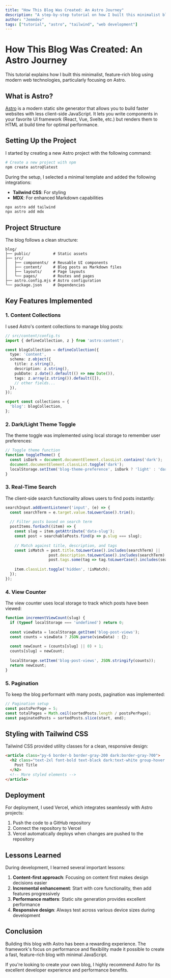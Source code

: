```yaml
---
title: "How This Blog Was Created: An Astro Journey"
description: "A step-by-step tutorial on how I built this minimalist blog using Astro, Tailwind CSS, and other modern web technologies"
author: "Jemmdev"
tags: ["tutorial", "astro", "tailwind", "web development"]
---
```


# How This Blog Was Created: An Astro Journey

This tutorial explains how I built this minimalist, feature-rich blog using modern web technologies, particularly focusing on Astro.

## What is Astro?

[Astro](https://astro.build) is a modern static site generator that allows you to build faster websites with less client-side JavaScript. It lets you write components in your favorite UI framework (React, Vue, Svelte, etc.) but renders them to HTML at build time for optimal performance.

## Setting Up the Project

I started by creating a new Astro project with the following command:

```bash
# Create a new project with npm
npm create astro@latest
```

During the setup, I selected a minimal template and added the following integrations:

- **Tailwind CSS**: For styling
- **MDX**: For enhanced Markdown capabilities

```bash
npx astro add tailwind
npx astro add mdx
```

## Project Structure

The blog follows a clean structure:

```
blog/
├── public/          # Static assets
├── src/
│   ├── components/  # Reusable UI components
│   ├── content/     # Blog posts as Markdown files
│   ├── layouts/     # Page layouts
│   └── pages/       # Routes and pages
├── astro.config.mjs # Astro configuration
└── package.json     # Dependencies
```

## Key Features Implemented

### 1. Content Collections

I used Astro's content collections to manage blog posts:

```typescript
// src/content/config.ts
import { defineCollection, z } from 'astro:content';

const blogCollection = defineCollection({
  type: 'content',
  schema: z.object({
    title: z.string(),
    description: z.string(),
    pubDate: z.date().default(() => new Date()),
    tags: z.array(z.string()).default([]),
    // other fields...
  }),
});

export const collections = {
  'blog': blogCollection,
};
```

### 2. Dark/Light Theme Toggle

The theme toggle was implemented using local storage to remember user preferences:

```javascript
// Toggle theme function
function toggleTheme() {
  const isDark = document.documentElement.classList.contains('dark');
  document.documentElement.classList.toggle('dark');
  localStorage.setItem('blog-theme-preference', isDark ? 'light' : 'dark');
}
```

### 3. Real-Time Search

The client-side search functionality allows users to find posts instantly:

```javascript
searchInput.addEventListener('input', (e) => {
  const searchTerm = e.target.value.toLowerCase().trim();
  
  // Filter posts based on search term
  postItems.forEach((item) => {
    const slug = item.getAttribute('data-slug');
    const post = searchablePosts.find(p => p.slug === slug);
    
    // Match against title, description, and tags
    const isMatch = post.title.toLowerCase().includes(searchTerm) || 
                   post.description.toLowerCase().includes(searchTerm) ||
                   post.tags.some(tag => tag.toLowerCase().includes(searchTerm));
                   
    item.classList.toggle('hidden', !isMatch);
  });
});
```

### 4. View Counter

The view counter uses local storage to track which posts have been viewed:

```javascript
function incrementViewCount(slug) {
  if (typeof localStorage === 'undefined') return 0;
  
  const viewData = localStorage.getItem('blog-post-views');
  const counts = viewData ? JSON.parse(viewData) : {};
  
  const newCount = (counts[slug] || 0) + 1;
  counts[slug] = newCount;
  
  localStorage.setItem('blog-post-views', JSON.stringify(counts));
  return newCount;
}
```

### 5. Pagination

To keep the blog performant with many posts, pagination was implemented:

```javascript
// Pagination setup
const postsPerPage = 5;
const totalPages = Math.ceil(sortedPosts.length / postsPerPage);
const paginatedPosts = sortedPosts.slice(start, end);
```

## Styling with Tailwind CSS

Tailwind CSS provided utility classes for a clean, responsive design:

```html
<article class="py-6 border-b border-gray-200 dark:border-gray-700">
  <h2 class="text-2xl font-bold text-black dark:text-white group-hover:text-primary">
    Post Title
  </h2>
  <!-- More styled elements -->
</article>
```

## Deployment

For deployment, I used Vercel, which integrates seamlessly with Astro projects:

1. Push the code to a GitHub repository
2. Connect the repository to Vercel
3. Vercel automatically deploys when changes are pushed to the repository

## Lessons Learned

During development, I learned several important lessons:

1. **Content-first approach**: Focusing on content first makes design decisions easier
2. **Incremental enhancement**: Start with core functionality, then add features progressively
3. **Performance matters**: Static site generation provides excellent performance
4. **Responsive design**: Always test across various device sizes during development

## Conclusion

Building this blog with Astro has been a rewarding experience. The framework's focus on performance and flexibility made it possible to create a fast, feature-rich blog with minimal JavaScript.

If you're looking to create your own blog, I highly recommend Astro for its excellent developer experience and performance benefits. 